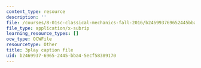```yaml
---
content_type: resource
description: ''
file: /courses/8-01sc-classical-mechanics-fall-2016/b246993769652445bba45ecf58389170_Q3v_2znHCvg.srt
file_type: application/x-subrip
learning_resource_types: []
ocw_type: OCWFile
resourcetype: Other
title: 3play caption file
uid: b2469937-6965-2445-bba4-5ecf58389170
---
```

